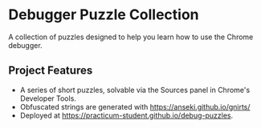 # Debugger Puzzle Collection

A collection of puzzles designed to help you learn how to use the Chrome debugger.

## Project Features

- A series of short puzzles, solvable via the Sources panel in Chrome's Developer Tools.
- Obfuscated strings are generated with https://anseki.github.io/gnirts/
- Deployed at https://practicum-student.github.io/debug-puzzles.
